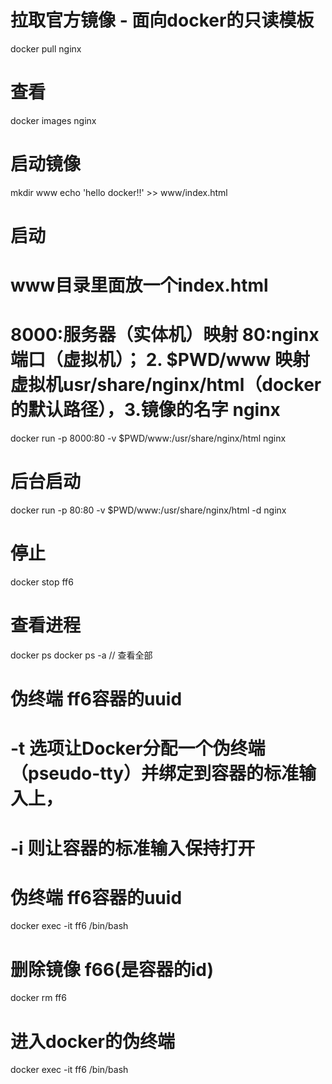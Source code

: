 # 拉取官方镜像 - 面向docker的只读模板
docker pull nginx
# 查看
docker images nginx
# 启动镜像
mkdir www
echo 'hello docker!!' >> www/index.html
# 启动
# www目录里面放一个index.html
# 8000:服务器（实体机）映射 80:nginx端口（虚拟机）；  2. $PWD/www 映射 虚拟机usr/share/nginx/html（docker的默认路径），3.镜像的名字 nginx
docker run -p 8000:80 -v $PWD/www:/usr/share/nginx/html nginx
# 后台启动
docker run -p 80:80 -v $PWD/www:/usr/share/nginx/html -d nginx
# 停止
docker stop ff6
# 查看进程
docker ps
docker ps -a // 查看全部
# 伪终端 ff6容器的uuid
# -t 选项让Docker分配一个伪终端（pseudo-tty）并绑定到容器的标准输入上，
# -i 则让容器的标准输入保持打开
# 伪终端 ff6容器的uuid
docker exec -it ff6 /bin/bash
# 删除镜像  f66(是容器的id)
docker rm ff6

# 进入docker的伪终端 
docker exec -it ff6 /bin/bash



